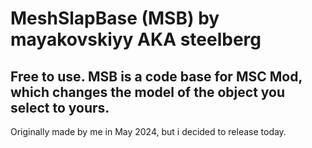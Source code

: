 # MeshSlapBase (MSB) by mayakovskiyy AKA steelberg


## Free to use. MSB is a code base for MSC Mod, which changes the model of the object you select to yours.

Originally made by me in May 2024, but i decided to release today.
